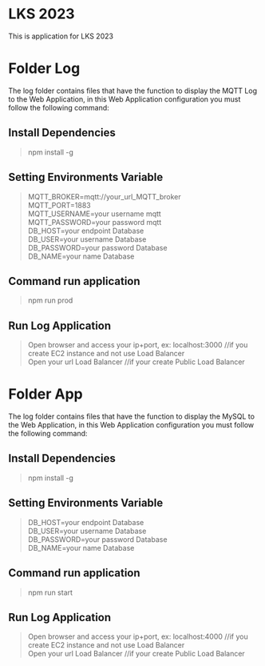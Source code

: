 # LKS 2023
This is application for LKS 2023
# Folder Log
The log folder contains files that have the function to display the MQTT Log to the Web Application, in this Web Application configuration you must follow the following command:
## Install Dependencies
>npm install -g

## Setting Environments Variable
>MQTT_BROKER=mqtt://your_url_MQTT_broker<br/>
>MQTT_PORT=1883<br/>
>MQTT_USERNAME=your username mqtt<br/>
>MQTT_PASSWORD=your password mqtt<br/>
>DB_HOST=your endpoint Database<br/>
>DB_USER=your username Database<br/>
>DB_PASSWORD=your password Database<br/>
>DB_NAME=your name Database<br/>

## Command run application
>npm run prod

## Run Log Application
> Open browser and access your ip+port, ex: localhost:3000 //if you create EC2 instance and not use Load Balancer<br/>
> Open your url Load Balancer //if your create Public Load Balancer<br/>

# Folder App
The log folder contains files that have the function to display the MySQL  to the Web Application, in this Web Application configuration you must follow the following command:
## Install Dependencies
>npm install -g

## Setting Environments Variable
>DB_HOST=your endpoint Database<br/>
>DB_USER=your username Database<br/>
>DB_PASSWORD=your password Database<br/>
>DB_NAME=your name Database<br/>

## Command run application
>npm run start

## Run Log Application
> Open browser and access your ip+port, ex: localhost:4000 //if you create EC2 instance and not use Load Balancer<br/>
> Open your url Load Balancer //if your create Public Load Balancer<br/>
